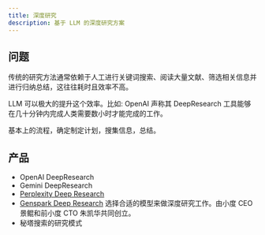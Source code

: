 ```yaml
---
title: 深度研究
description: 基于 LLM 的深度研究方案
---
```


## 问题
传统的研究方法通常依赖于人工进行关键词搜索、阅读大量文献、筛选相关信息并进行归纳总结，这往往耗时且效率不高。

LLM 可以极大的提升这个效率。比如: OpenAI 声称其 DeepResearch 工具能够在几十分钟内完成人类需要数小时才能完成的工作。

基本上的流程，确定制定计划，搜集信息，总结。

## 产品
* OpenAI DeepResearch
* Gemini DeepResearch
* [Perplexity Deep Research](https://www.perplexity.ai/hub/blog/introducing-perplexity-deep-research)
* [Genspark Deep Research](https://www.genspark.ai/agents?type=moa_deep_research) 选择合适的模型来做深度研究工作。由小度 CEO 景鲲和前小度 CTO 朱凯华共同创立。
* 秘塔搜索的研究模式